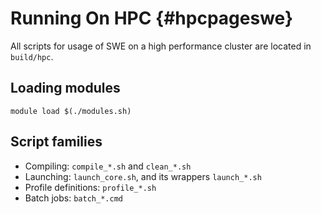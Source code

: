 # Running On HPC {#hpcpageswe}

All scripts for usage of SWE on a high performance cluster are located in `build/hpc`.

## Loading modules
`module load $(./modules.sh)`

## Script families
 - Compiling: `compile_*.sh` and `clean_*.sh`
 - Launching: `launch_core.sh`, and its wrappers `launch_*.sh`
 - Profile definitions: `profile_*.sh`
 - Batch jobs: `batch_*.cmd`